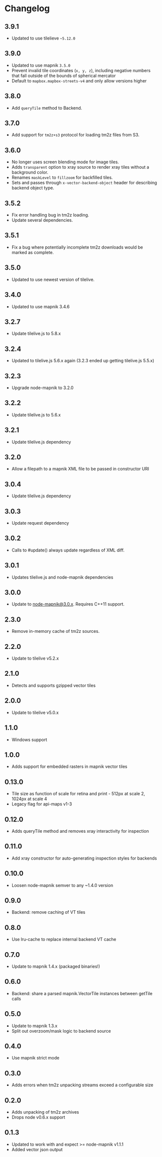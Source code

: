 # Changelog


## 3.9.1

- Updated to use tilelieve `~5.12.0`

## 3.9.0

- Updated to use mapnik `3.5.0`
- Prevent invalid tile coordinates (`x, y, z`), including negative numbers that fall outside of the bounds of spherical mercator
- Default to `mapbox.mapbox-streets-v4` and only allow versions higher

## 3.8.0

- Add `queryTile` method to Backend.

## 3.7.0

- Add support for `tm2z+s3` protocol for loading tm2z files from S3.

## 3.6.0

 - No longer uses screen blending mode for image tiles.
 - Adds `transparent` option to xray source to render xray tiles without a background color.
 - Renames `maskLevel` to `fillzoom` for backfilled tiles.
 - Sets and passes through `x-vector-backend-object` header for describing backend object type.

## 3.5.2

 - Fix error handling bug in tm2z loading.
 - Update several dependencies.

## 3.5.1

 - Fix a bug where potentially incomplete tm2z downloads would be marked as complete.

## 3.5.0

 - Updated to use newest version of tilelive.

## 3.4.0

 - Updated to use mapnik 3.4.6

## 3.2.7

 - Update tilelive.js to 5.8.x

## 3.2.4

 - Updated to tilelive.js 5.6.x again (3.2.3 ended up getting tilelive.js 5.5.x)

## 3.2.3

 - Upgrade node-mapnik to 3.2.0

## 3.2.2

 - Update tilelive.js to 5.6.x

## 3.2.1

 - Update tilelive.js dependency

## 3.2.0

- Allow a filepath to a mapnik XML file to be passed in constructor URI

## 3.0.4

- Update tilelive.js dependency

## 3.0.3

- Update request dependency

## 3.0.2

- Calls to #update() always update regardless of XML diff.

## 3.0.1

- Updates tilelive.js and node-mapnik dependencies

## 3.0.0

- Update to node-mapnik@3.0.x. Requires C++11 support.

## 2.3.0

- Remove in-memory cache of tm2z sources.

## 2.2.0

- Update to tilelive v5.2.x

## 2.1.0

- Detects and supports gzipped vector tiles

## 2.0.0

- Update to tilelive v5.0.x

## 1.1.0

- Windows support

## 1.0.0

- Adds support for embedded rasters in mapnik vector tiles

## 0.13.0

- Tile size as function of scale for retina and print - 512px at scale 2, 1024px at scale 4
- Legacy flag for api-maps v1-3

## 0.12.0

 - Adds queryTile method and removes xray interactivity for inspection

## 0.11.0

 - Add xray constructor for auto-generating inspection styles for backends

## 0.10.0

 - Loosen node-mapnik semver to any ~1.4.0 version

## 0.9.0

 - Backend: remove caching of VT tiles

## 0.8.0

 - Use lru-cache to replace internal backend VT cache

## 0.7.0

 - Update to mapnik 1.4.x (packaged binaries!)

## 0.6.0

 - Backend: share a parsed mapnik.VectorTile instances between getTile calls

## 0.5.0

 - Update to mapnik 1.3.x
 - Split out overzoom/mask logic to backend source

## 0.4.0

 - Use mapnik strict mode

## 0.3.0

 - Adds errors when tm2z unpacking streams exceed a configurable size

## 0.2.0

 - Adds unpacking of tm2z archives
 - Drops node v0.6.x support

## 0.1.3

 - Updated to work with and expect >= node-mapnik v1.1.1
 - Added vector json output
